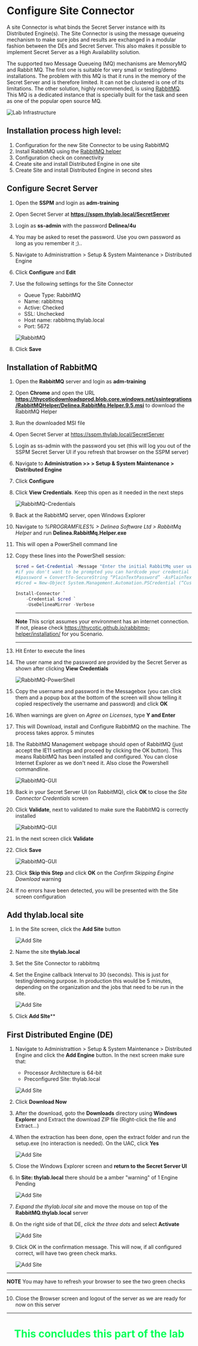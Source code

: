 # Configure Site Connector

A site Connector is what binds the Secret Server instance with its Distributed Engine(s). The Site Connector is using the message queueing mechanism to make sure jobs and results are exchanged in a modular fashion between the DEs and Secret Server. This also makes it possible to implement Secret Server as a High Availability solution.

The supported two Message Queueing (MQ) mechanisms are MemoryMQ and Rabbit MQ. The first one is suitable for very small or testing/demo installations. The problem with this MQ is that it runs in the memory of the Secret Server and is therefore limited. It can not be clustered is one of its limitations. The other solution, highly recommended, is using [RabbitMQ](https://rabitmq.com). This MQ is a dedicated instance that is specially built for the task and seen as one of the popular open source MQ.

![Lab Infrastructure](images/lab-11a.png)



## Installation process high level:
1. Configuration for the new Site Connector to be using RabbitMQ
2. Install RabbitMQ using the [RabbitMQ helper](https://docs.thycotic.com/ss/11.1.0/secret-server-setup/installation/installing-rabbitmq/index.md)
3. Configuration check on connectivity
4. Create site and install Distributed Engine in one site
5. Create Site and install Distributed Engine in second sites

## Configure Secret Server
1. Open the **SSPM** and login as **adm-training** 
2. Open Secret Server at **https://sspm.thylab.local/SecretServer**
3. Login as **ss-admin** with the password **Delinea/4u**
4. You may be asked to reset the password. Use you own password as long as you remember it ;)..
5. Navigate to Administrattion > Setup & System Maintenance > Distributed Engine
6. Click **Configure** and **Edit**
8. Use the following settings for the Site Connector

    - Queue Type: RabbitMQ
    - Name: rabbitmq
    - Active: Checked
    - SSL: Unchecked
    - Host name: rabbitmq.thylab.local
    - Port: 5672

    ![RabbitMQ](images/ss-adv-0002.png)

9. Click **Save**

## Installation of RabbitMQ
1. Open the **RabbitMQ** server and login as **adm-training**
2. Open **Chrome** and open the URL **https://thycoticdownloadsprod.blob.core.windows.net/ssintegrations/RabbitMQHelper/Delinea.RabbitMq.Helper.9.5.msi** to download the RabbitMQ Helper
3. Run the downloaded MSI file
4. Open Secret Server at https://sspm.thylab.local/SecretServer 
5. Login as ss-admin with the password you set (this will log you out of the SSPM Secret Server UI if you refresh that browser on the SSPM server)
6. Navigate to **Administration >> > Setup & System Maintenance > Distributed Engine**
7. Click **Configure**
8. Click **View Credentials**. Keep this open as it needed in the next steps
   
   ![RabbitMQ-Credentials](images/ss-adv-0003.png)

9. Back at the RabbitMQ server, open Windows Explorer
10. Navigate to *%PROGRAMFILES% > Delinea Software Ltd > RabbitMq Helper* and run **Delinea.RabbitMq.Helper.exe**
11. This will open a PowerShell command line
12. Copy these lines into the PowerShell session:

    ```powershell
    $cred = Get-Credential -Message "Enter the initial RabbitMq user username and password";
    #if you don't want to be prompted you can hardcode your credential in the script
    #$password = ConvertTo-SecureString “PlainTextPassword” -AsPlainText -Force
    #$cred = New-Object System.Management.Automation.PSCredential (“CustomUserName”, $password)
    
    Install-Connector `
        -Credential $cred `
        -UseDelineaMirror -Verbose
    ```
    
    ---
    
    **Note**
    This script assumes your environment has an internet connection. If not, please check https://thycotic.github.io/rabbitmq-helper/installation/ for you Scenario.
    
    ---
     
13. Hit Enter to execute the lines
14. The user name and the password are provided by the Secret Server as shown after clicking **View Credentials**
    
    ![RabbitMQ-PowerShell](images/lab-003.png)

15. Copy the username and password in the Messagebox (you can click them and a popup box at the bottom of the screen will show telling it copied respectively the username and password) and click **OK**
16. When warnings are given on *Agree on Licenses*, type **Y and Enter**
17. This will Download, install and Configure RabbitMQ on the machine. The process takes approx. 5 minutes
18. The RabbitMQ Management webpage should open of RabbitMQ (just accept the IE11 settings and proceed by clicking the OK button). This means RabbitMQ has been installed and configured. You can close Internet Explorer as we don't need it. Also close the Powershell commandline.
    
    ![RabbitMQ-GUI](images/lab-019.png)

19. Back in your Secret Server UI (on RabbitMQ), click **OK** to close the *Site Connector Credentials* screen
20. Click **Validate**, next to validated to make sure the RabbitMQ is correctly installed

    ![RabbitMQ-GUI](images/ss-adv-0004.png)

21. In the next screen click **Validate**
22. Click **Save**

    ![RabbitMQ-GUI](images/ss-adv-0005.png)

23. Click **Skip this Step** and click **OK** on the *Confirm Skipping Engine Download* warning
24. If no errors have been detected, you will be presented with the Site screen configuration

## Add thylab.local site
1. In the Site screen, click the **Add Site** button
   
   ![Add Site](images/ss-adv-0006.png)

2. Name the site **thylab.local**
3. Set the Site Connector to rabbitmq
4. Set the Engine callback Interval to 30 (seconds). This is just for testing/demoing purpose. In production this would be 5 minutes, depending on the organization and the jobs that need to be run in the site.
    
    ![Add Site](images/ss-adv-0007.png)

5. Click **Add SIte****


## First Distributed Engine (DE)


1. Navigate to Administrattion > Setup & System Maintenance > Distributed Engine and click the **Add Engine** button. In the next screen make sure that:
    - Processor Architecture is 64-bit
    - Preconfigured Site: thylab.local

    ![Add Site](images/ss-adv-0008.png)

2. Click **Download Now**
3. After the download, goto the **Downloads** directory using **Windows Explorer** and Extract the download ZIP file (Right-click the file and Extract...)
4. When the extraction has been done, open the extract folder and run the setup.exe (no interaction is needed). On the UAC, click **Yes**

    ![Add Site](images/lab-06a.png)

5. Close the Windows Explorer screen and **return to the Secret Server UI**
6. In **Site: thylab.local** there should be a amber "warning" of 1 Engine Pending

    ![Add Site](images/ss-adv-0009.png)

7. *Expand the thylab.local site* and move the mouse on top of the **RabbitMQ.thylab.local** server
8. On the right side of that DE, *click the three dots* and select **Activate**

    ![Add Site](images/ss-adv-0010.png)

9. Click OK in the confirmation message. This will now, if all configured correct, will have two green check marks. 

    ![Add Site](images/ss-adv-0011.png)

---

**NOTE**
You may have to refresh your browser to see the two green checks

---

10. Close the Browser screen and logout of the server as we are ready for now on this server

  
  <HR>
  <center><H1 style="color:#00FF59">This concludes this part of the lab</H1></center>
